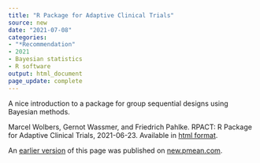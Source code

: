 ```yaml
---
title: "R Package for Adaptive Clinical Trials"
source: new
date: "2021-07-08"
categories:
- "*Recommendation"
- 2021
- Bayesian statistics
- R software
output: html_document
page_update: complete
---
```


A nice introduction to a package for group sequential designs using Bayesian methods.

<!--more-->

Marcel Wolbers, Gernot Wassmer, and Friedrich Pahlke. RPACT: R Package for Adaptive Clinical Trials, 2021-06-23. Available in [html format][rpa1].

[rpa1]: https://www.rpact.org/vignettes

An [earlier version][sim2] of this page was published on [new.pmean.com][sim1].

[sim1]: http://new.pmean.com
[sim2]: http://new.pmean.com/r-package-adaptive-trials/
